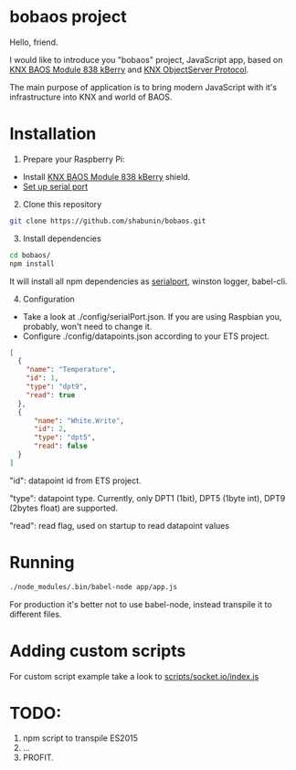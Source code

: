 # bobaos project

Hello, friend.

I would like to introduce you "bobaos" project, JavaScript app, based on [KNX BAOS Module 838 kBerry](https://www.weinzierl.de/index.php/en/all-knx/knx-module-en/knx-baos-module-838-en) and [KNX ObjectServer Protocol](https://www.weinzierl.de/images/download/development/830/KnxBAOS_Protocol_v2.pdf).

The main purpose of application is to bring modern JavaScript with it's infrastructure into KNX and world of BAOS.

# Installation

1. Prepare your Raspberry Pi:
  * Install [KNX BAOS Module 838 kBerry](https://www.weinzierl.de/index.php/en/all-knx/knx-module-en/knx-baos-module-838-en) shield.
  * [Set up serial port](https://github.com/weinzierl-engineering/baos/blob/master/docs/Raspbian.adoc#kberry)
2. Clone this repository

```sh
git clone https://github.com/shabunin/bobaos.git
```
3. Install dependencies

```sh
cd bobaos/
npm install
```

It will install all npm dependencies as [serialport](https://github.com/node-serialport/node-serialport), winston logger, babel-cli.

4. Configuration

* Take a look at ./config/serialPort.json. If you are using Raspbian you, probably, won't need to change it.
* Configure ./config/datapoints.json according to your ETS project.

```json
[
  {
    "name": "Temperature",
    "id": 1, 
    "type": "dpt9", 
    "read": true
  },
  {
      "name": "White.Write",
      "id": 2,
      "type": "dpt5",
      "read": false
  }
]
```

"id": datapoint id from ETS project.

"type": datapoint type. Currently, only DPT1 (1bit), DPT5 (1byte int), DPT9 (2bytes float) are supported.

"read": read flag, used on startup to read datapoint values

# Running

```sh
./node_modules/.bin/babel-node app/app.js 
```

For production it's better not to use babel-node, instead transpile it to different files.
# Adding custom scripts

For custom script example take a look to [scripts/socket.io/index.js](https://github.com/shabunin/bobaos/blob/master/scripts/socketio/index.js)

# TODO:
1. npm script to transpile ES2015
2. ...
3. PROFIT.